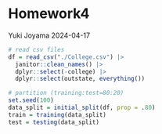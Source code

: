 Homework4
================
Yuki Joyama
2024-04-17

``` r
# read csv files 
df = read_csv("./College.csv") |> 
  janitor::clean_names() |> 
  dplyr::select(-college) |> 
  dplyr::select(outstate, everything())

# partition (training:test=80:20)
set.seed(100)
data_split = initial_split(df, prop = .80)
train = training(data_split)
test = testing(data_split)
```
